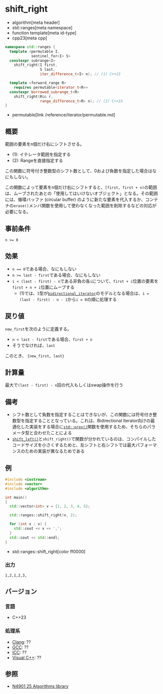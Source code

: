 # shift_right
* algorithm[meta header]
* std::ranges[meta namespace]
* function template[meta id-type]
* cpp23[meta cpp]

```cpp
namespace std::ranges {
  template <permutable I,
            sentinel_for<I> S>
  constexpr subrange<I>
    shift_right(I first,
                S last,
                iter_difference_t<I> n); // (1) C++23

  template <forward_range R>
    requires permutable<iterator_t<R>>
  constexpr borrowed_subrange_t<R>
    shift_right(R&& r,
                range_difference_t<R> n); // (2) C++23
}
```
* permutable[link /reference/iterator/permutable.md]


## 概要
範囲の要素をn個だけ右にシフトさせる。

- (1): イテレータ範囲を指定する
- (2): Rangeを直接指定する

この関数に符号付き整数型のシフト数として、0および負数を指定した場合はなにもしない。

この関数によって要素をn個だけ右にシフトすると、`[first, first + n)`の範囲は、ムーブされたあとの「使用してはいけないオブジェクト」となる。その範囲には、循環バッファ (circular buffer) のように新たな要素を代入するか、コンテナの`erase()`メンバ関数を使用して使わなくなった範囲を削除するなどの対応が必要になる。


## 事前条件
`n >= 0`


## 効果
- `n == 0`である場合、なにもしない
- `n >= last - first`である場合、なにもしない
- `i < (last - first) - n`である非負の各`i`について、`first + i`位置の要素を`first + n + i`位置にムーブする
    - (1)では、`I`型が[`bidirectional_iterator`](/reference/iterator/bidirectional_iterator.md)のモデルとなる場合は、`i = (last - first) - n - 1`から`i = 0`の順に処理する


## 戻り値
`new_first`を次のように定義する。

- `n < last - first`である場合、`first + n`
- そうでなければ、`last`

このとき、 `{new_first, last}`

## 計算量
最大で`(last - first) - n`回の代入もしくはswap操作を行う


## 備考
- シフト数として負数を指定することはできないが、この関数には符号付き整数型を指定することとなっている。これは、Bidirectional Iterator向けの最適化した実装をする場合に[`std::prev()`](/reference/iterator/prev.md)関数を使用するため、そちらのパラメータ型と合わせたことによる
- [`shift_left()`](ranges_shift_left.md)と`shift_right()`で関数が分かれているのは、コンパイルしたコードサイズを小さくするためと、左シフトと右シフトでは最大パフォーマンスのための実装が異なるためである


## 例
```cpp example
#include <iostream>
#include <vector>
#include <algorithm>

int main()
{
  std::vector<int> v = {1, 2, 3, 4, 5};

  std::ranges::shift_right(v, 2);

  for (int x : v) {
    std::cout << x << ',';
  }
  std::cout << std::endl;
}
```
* std::ranges::shift_right[color ff0000]

### 出力
```
1,2,1,2,3,
```

## バージョン
### 言語
- C++23

### 処理系
- [Clang](/implementation.md#clang): ??
- [GCC](/implementation.md#gcc): ??
- [ICC](/implementation.md#icc): ??
- [Visual C++](/implementation.md#visual_cpp): ??

## 参照
- [N4901 25 Algorithms library](https://timsong-cpp.github.io/cppwp/algorithms)
